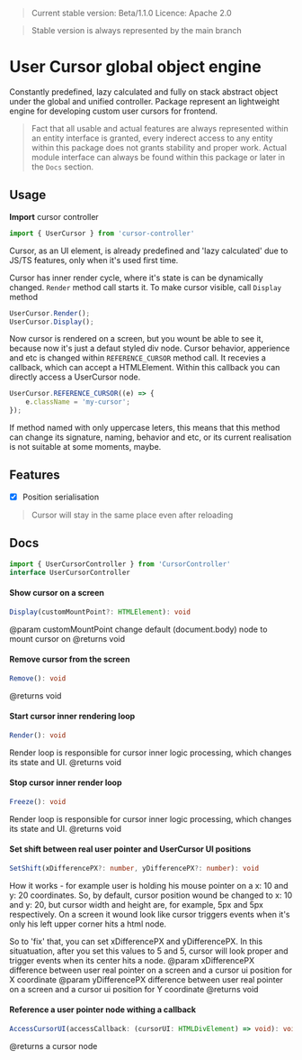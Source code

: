 > Current stable version: Beta/1.1.0
> Licence: Apache 2.0

> Stable version is always represented by the main branch


# User Cursor global object engine

Constantly predefined, lazy calculated and fully on stack abstract object under the global and unified controller.
Package represent an lightweight engine for developing custom user cursors for frontend.

> Fact that all usable and actual features are always represented within an entity interface is granted,
> every inderect access to any entity within this package does not grants stability and proper work.
> Actual module interface can always be found within this package or later in the `Docs` section.

Usage
-----

**Import** cursor controller
```ts 
import { UserCursor } from 'cursor-controller'
```

Cursor, as an UI element, is already predefined and 'lazy calculated' due to JS/TS features, only when it's used first time.

Cursor has inner render cycle, where it's state is can be dynamically changed. `Render` method call starts it.
To make cursor visible, call `Display` method

```ts
UserCursor.Render();
UserCursor.Display();
```

Now cursor is rendered on a screen, but you wount be able to see it, because now it's just a defaut styled div node.
Cursor behavior, apperience and etc is changed within `REFERENCE_CURSOR` method call. It recevies a callback, which can
accept a HTMLElement. Within this callback you can directly access a UserCursor node.

```ts
UserCursor.REFERENCE_CURSOR((e) => {
    e.className = 'my-cursor';
});
```

If method named with only uppercase leters, this means that this method can change its signature, naming, behavior and etc,
or its current realisation is not suitable at some moments, maybe.


Features
--------

- [x] Position serialisation

> Cursor will stay in the same place even after reloading

Docs
----

```ts
import { UserCursorController } from 'CursorController'
interface UserCursorController
```


#### Show cursor on a screen 
```ts
Display(customMountPoint?: HTMLElement): void
```
@param customMountPoint change default (document.body) node to mount cursor on
@returns void


#### Remove cursor from the screen
```ts
Remove(): void
```
@returns void


#### Start cursor inner rendering loop
```ts
Render(): void
```
Render loop is responsible for cursor inner logic processing,
which changes its state and UI.
@returns void


#### Stop cursor inner render loop
```ts
Freeze(): void
```
Render loop is responsible for cursor inner logic processing,
which changes its state and UI.
@returns void


#### Set shift between real user pointer and UserCursor UI positions
```ts
SetShift(xDifferencePX?: number, yDifferencePX?: number): void
```
How it works - for example user is holding his mouse pointer on a x: 10 and y: 20
coordinates. So, by default, cursor position wound be changed to x: 10 and y: 20,
but cursor width and height are, for example, 5px and 5px respectively. On a screen
it wound look like cursor triggers events when it's only his left upper corner hits a html node.

So to 'fix' that, you can set xDifferencePX and yDifferencePX. In this situatuation, after
you set this values to 5 and 5, cursor will look proper and trigger events when its center
hits a node.
@param xDifferencePX difference between user real pointer on a screen and a cursor ui position for X coordinate
@param yDifferencePX difference between user real pointer on a screen and a cursor ui position for Y coordinate
@returns void


#### Reference a user pointer node withing a callback
```ts
AccessCursorUI(accessCallback: (cursorUI: HTMLDivElement) => void): void
```
@returns a cursor node